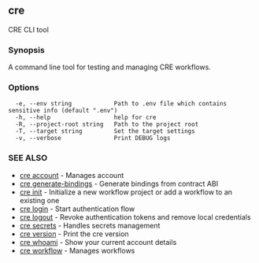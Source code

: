 ## cre

CRE CLI tool

### Synopsis

A command line tool for testing and managing CRE workflows.

### Options

```
  -e, --env string            Path to .env file which contains sensitive info (default ".env")
  -h, --help                  help for cre
  -R, --project-root string   Path to the project root
  -T, --target string         Set the target settings
  -v, --verbose               Print DEBUG logs
```

### SEE ALSO

* [cre account](cre_account.md)	 - Manages account
* [cre generate-bindings](cre_generate-bindings.md)	 - Generate bindings from contract ABI
* [cre init](cre_init.md)	 - Initialize a new workflow project or add a workflow to an existing one
* [cre login](cre_login.md)	 - Start authentication flow
* [cre logout](cre_logout.md)	 - Revoke authentication tokens and remove local credentials
* [cre secrets](cre_secrets.md)	 - Handles secrets management
* [cre version](cre_version.md)	 - Print the cre version
* [cre whoami](cre_whoami.md)	 - Show your current account details
* [cre workflow](cre_workflow.md)	 - Manages workflows

